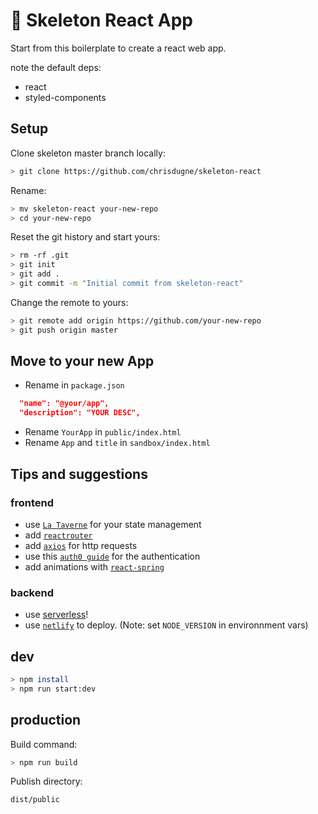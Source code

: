 # 🦴 Skeleton React App

Start from this boilerplate to create a react web app.

note the default deps:

- react
- styled-components

## Setup

Clone skeleton master branch locally:

```sh
> git clone https://github.com/chrisdugne/skeleton-react
```

Rename:

```sh
> mv skeleton-react your-new-repo
> cd your-new-repo
```

Reset the git history and start yours:

```sh
> rm -rf .git
> git init
> git add .
> git commit -m "Initial commit from skeleton-react"
```

Change the remote to yours:

```sh
> git remote add origin https://github.com/your-new-repo
> git push origin master
```

## Move to your new App

- Rename in `package.json`

```json
  "name": "@your/app",
  "description": "YOUR DESC",
```

- Rename `YourApp` in `public/index.html`
- Rename `App` and `title` in `sandbox/index.html`

## Tips and suggestions

### frontend

- use [`La Taverne`](https://github.com/uralys/taverne) for your state management
- add [`reactrouter`](https://reactrouter.com/web/guides/quick-start)
- add [`axios`](https://github.com/axios/axios) for http requests
- use this [`auth0 guide`](https://auth0.com/blog/complete-guide-to-react-user-authentication/) for the authentication
- add animations with [`react-spring`](https://github.com/pmndrs/react-spring)

### backend

- use [serverless](https://www.serverless.com/)!
- use [`netlify`](https://app.netlify.com/) to deploy. (Note: set `NODE_VERSION` in environnment vars)

## dev

```sh
> npm install
> npm run start:dev
```

## production

Build command:

```sh
> npm run build
```

Publish directory:

```sh
dist/public
```
